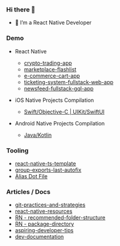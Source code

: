 ### Hi there 👋

- 🔭 I’m a React Native Developer

### Demo
- React Native
  - [crypto-trading-app](https://github.com/ramirezjag00/crypto-trading-app)
  - [marketplace-flashlist](https://github.com/ramirezjag00/marketplace-flashlist)
  - [e-commerce-cart-app](https://github.com/ramirezjag00/e-commerce-cart-app)
  - [ticketing-system-fullstack-web-app](https://github.com/ramirezjag00/ticketing-system-fullstack-web-app)
  - [newsfeed-fullstack-gql-app](https://github.com/ramirezjag00/newsfeed-fullstack-gql-app)

- iOS Native Projects Compilation
  - [Swift/Objective-C | UIKit/SwiftUI](https://github.com/ramirezjag00/iOS-Native-Demo)

- Android Native Projects Compilation
  - [Java/Kotlin](https://github.com/ramirezjag00/Android-Native-Demo)

### Tooling
- [react-native-ts-template](https://github.com/ramirezjag00/react-native-ts-template)
- [group-exports-last-autofix](https://github.com/ramirezjag00/group-exports-last-autofix)
- [Alias Dot File](https://github.com/ramirezjag00/dotFiles)

### Articles / Docs
- [git-practices-and-strategies](https://github.com/ramirezjag00/git-practices-and-strategies)
- [react-native-resources](https://github.com/ramirezjag00/react-native-resources)
- [RN - recommended-folder-structure](https://github.com/ramirezjag00/react-native-ts-template/tree/main/template#recommended-folder-structure)
- [RN - package-directory](https://github.com/ramirezjag00/react-native-resources#react-native-package-directory)
- [aspiring-developer-tips](https://github.com/ramirezjag00/aspiring-developer-tips)
- [dev-documentation](https://github.com/ramirezjag00/dev-documentation)
